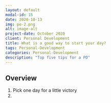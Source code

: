 ```yaml
---
layout: default
modal-id: 15
date: 2020-10-13
img: po-2.png
alt: image-alt
project-date: October 2020
client: Personal Development
title: What is a good way to start your day?
tags: Personal-Development
categories: Personal-Development
description: "Top five tips for a PO"
---
```


## Overview

1. Pick one day for a little victory
2. 